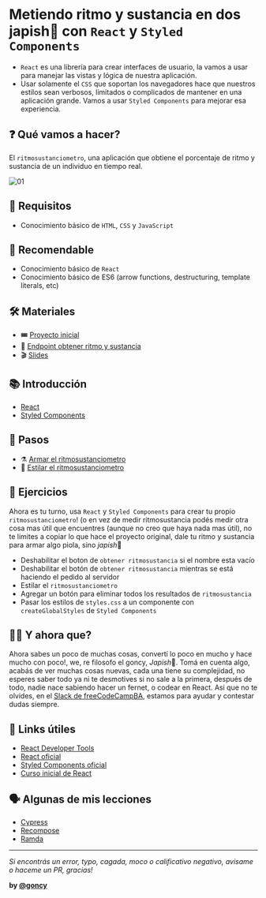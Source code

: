 # Metiendo ritmo y sustancia en dos japish👋 con `React` y `Styled Components`
* `React` es una librería para crear interfaces de usuario, la vamos a usar para manejar las vistas y lógica de nuestra aplicación.
* Usar solamente el `CSS` que soportan los navegadores hace que nuestros estilos sean verbosos, limitados o complicados de mantener en una aplicación grande.
Vamos a usar `Styled Components` para mejorar esa experiencia.

## ❓ Qué vamos a hacer?
El `ritmosustanciometro`, una aplicación que obtiene el porcentaje de ritmo y sustancia de un individuo en tiempo real.

![01](./docs/assets/00-ritmosustanciometro.gif)

## 🎯 Requisitos
* Conocimiento básico de `HTML`, `CSS` y `JavaScript`

## 🍪 Recomendable
* Conocimiento básico de `React`
* Conocimiento básico de ES6 (arrow functions, destructuring, template literals, etc)

## 🛠 Materiales
* 🎟 [Proyecto inicial](https://codesandbox.io/s/cliente-ritmosustanciometro-n61hr)
* 🔗 [Endpoint obtener ritmo y sustancia](https://wt-3581e5a0e6c19bb4a0552203b2738a9d-0.run.webtask.io/obtener-ritmosustancia/)
* 🎬 [Slides](https://docs.google.com/presentation/d/1LtpsEyeeFJA-MUaAnACV1H_W9Dr0K6EXSgXF0i9xQyo/edit#slide=id.gc6fa3c898_0_0)

## 📚 Introducción
* [React](./docs/tools/react.md)
* [Styled Components](./docs/tools/styled-components.md)

## 👣 Pasos
* ⚗️ [Armar el ritmosustanciometro](./docs/steps/01-armar-ritmosustanciometro.md)
* 🎨 [Estilar el ritmosustanciometro](./docs/steps/02-estilar-ritmosustanciometro.md)

## 📝 Ejercicios
Ahora es tu turno, usa `React` y `Styled Components` para crear tu propio `ritmosustanciometro`! (o en vez de medir ritmosustancia podés medir otra cosa mas útil que encuentres (aunque no creo que haya nada mas útil), no te limites a copiar lo que hace el proyecto original, dale tu ritmo y sustancia para armar algo piola, sino *japish*👋

* Deshabilitar el boton de `obtener ritmosustancia` si el nombre esta vacío
* Deshabilitar el botón de `obtener ritmosustancia` mientras se está haciendo el pedido al servidor
* Estilar el `ritmosustanciometro`
* Agregar un botón para eliminar todos los resultados de `ritmosustancia`
* Pasar los estilos de `styles.css` a un componente con `createGlobalStyles` de `Styled Components`

## 🤷‍♂️ Y ahora que?
Ahora sabes un poco de muchas cosas, convertí lo poco en mucho y hace mucho con poco!, we, re filosofo el goncy, *Japish*👋. Tomá en cuenta algo, acabás de ver muchas cosas nuevas, cada una tiene su complejidad, no esperes saber todo ya ni te desmotives si no sale a la primera, después de todo, nadie nace sabiendo hacer un fernet, o codear en React. Asi que no te olvides, en el [Slack de freeCodeCampBA](https://freecodecampba.org/chat/), estamos para ayudar y contestar dudas siempre.

## 🔗 Links útiles
* [React Developer Tools](https://chrome.google.com/webstore/detail/react-developer-tools/fmkadmapgofadopljbjfkapdkoienihi)
* [React oficial](https://reactjs.org/)
* [Styled Components oficial](https://www.styled-components.com/)
* [Curso inicial de React](https://egghead.io/courses/the-beginner-s-guide-to-reactjs)

## 🗣 Algunas de mis lecciones
* [Cypress](https://github.com/goncy/cypress-lesson)
* [Recompose](https://github.com/goncy/recompose-lesson)
* [Ramda](https://github.com/goncy/ramda-lesson)

---
*Si encontrás un error, typo, cagada, moco o calificativo negativo, avisame o haceme un PR, gracias!*

**by [@goncy](http://github.com/goncy)**
